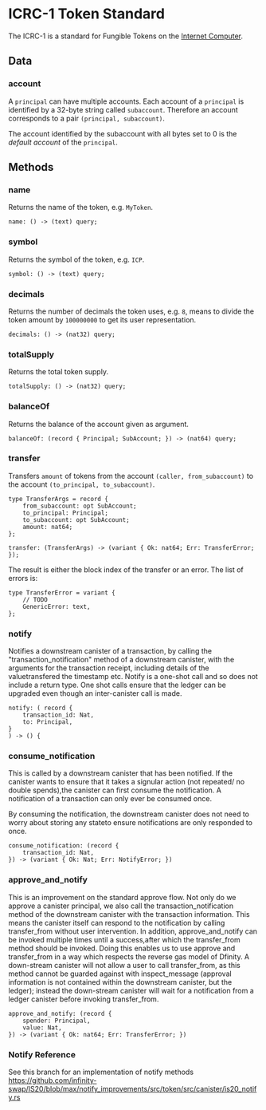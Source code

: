# ICRC-1 Token Standard

The ICRC-1 is a standard for Fungible Tokens on the [Internet Computer](https://internetcomputer.org).

## Data

### account

A `principal` can have multiple accounts. Each account of a `principal` is identified by a 32-byte string called `subaccount`. Therefore an account corresponds to a pair `(principal, subaccount)`.

The account identified by the subaccount with all bytes set to 0 is the _default account_ of the `principal`.

## Methods

### name

Returns the name of the token, e.g. `MyToken`.

```
name: () -> (text) query;
```

### symbol

Returns the symbol of the token, e.g. `ICP`.

```
symbol: () -> (text) query;
```

### decimals

Returns the number of decimals the token uses, e.g. `8`, means to divide the token amount by `100000000` to get its user representation.

```
decimals: () -> (nat32) query;
```

### totalSupply

Returns the total token supply.

```
totalSupply: () -> (nat32) query;
```

### balanceOf

Returns the balance of the account given as argument.

```
balanceOf: (record { Principal; SubAccount; }) -> (nat64) query;
```

### transfer

Transfers `amount` of tokens from the account `(caller, from_subaccount)` to the account `(to_principal, to_subaccount)`.

```
type TransferArgs = record {
    from_subaccount: opt SubAccount;
    to_principal: Principal;
    to_subaccount: opt SubAccount;
    amount: nat64;
};

transfer: (TransferArgs) -> (variant { Ok: nat64; Err: TransferError; });
```

The result is either the block index of the transfer or an error. The list of errors is:

```
type TransferError = variant {
    // TODO
    GenericError: text,
};
```

### notify 

Notifies a downstream canister of a transaction, by calling the "transaction_notification" method of a downstream canister, with the arguments for the transaction receipt, including details of the valuetransfered the timestamp etc. Notify is a one-shot call and so does not include a return type. 
One shot calls ensure that the ledger can be upgraded even though an inter-canister call is made. 

```
notify: ( record {
    transaction_id: Nat,
    to: Principal,
}
) -> () {
```


### consume_notification
This is called by a downstream canister that has been notified. If the canister wants to ensure that it takes a signular action (not repeated/ no double spends),the canister can first consume the notification. A notification of a transaction can only ever be consumed once. 

By consuming the notification, the downstream canister does not need to worry about storing any stateto ensure notifications are only responded to once. 

```
consume_notification: (record {
    transaction_id: Nat,
}) -> (variant { Ok: Nat; Err: NotifyError; })
```


### approve_and_notify
This is an improvement on the standard approve flow. Not only do we approve a canister principal, we also call the transaction_notification method of the downstream canister with the transaction information. This means the canister itself can respond to the notification by calling transfer_from without user intervention. In addition, approve_and_notify can be invoked multiple times until a success,after which the transfer_from method should be invoked. Doing this enables us to use approve and transfer_from in a way which respects the reverse gas model of Dfinity. A down-stream canister will not allow a user to call transfer_from, as this method cannot be guarded against with inspect_message (approval information is not contained within the downstream canister, but the ledger); instead the down-stream canister will wait for a notification from a ledger canister before invoking transfer_from. 
```
approve_and_notify: (record {
    spender: Principal,
    value: Nat,
}) -> (variant { Ok: nat64; Err: TransferError; })
```

### Notify Reference
See this branch for an implementation of notify methods https://github.com/infinity-swap/IS20/blob/max/notify_improvements/src/token/src/canister/is20_notify.rs
